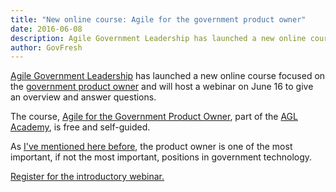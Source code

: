 ```yaml
---
title: "New online course: Agile for the government product owner"
date: 2016-06-08
description: Agile Government Leadership has launched a new online course focused on the government product owner.
author: GovFresh
---
```


<a href="http://www.agilegovleaders.org/">Agile Government Leadership</a> has launched a new online course focused on the <a href="http://www.agilegovleaders.org/academy/product-owner/">government product owner</a> and will host a webinar on June 16 to give an overview and answer questions.

The course, <a href="http://www.agilegovleaders.org/academy/product-owner/">Agile for the Government Product Owner</a>, part of the <a href="http://www.agilegovleaders.org/academy/">AGL Academy</a>, is free and self-guided. 

As <a href="http://www.govfresh.com/2015/11/20455/">I've mentioned here before</a>, the product owner is one of the most important, if not the most important, positions in government technology.

<a href="https://www.eventbrite.com/e/agile-for-the-government-product-owner-tickets-25705407566">Register for the introductory webinar.</a>
